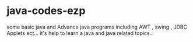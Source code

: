 # java-codes-ezp
some basic java and Advance java programs including AWT , swing , JDBC Applets ect... it's help to learn a java and java related topics..
